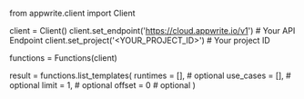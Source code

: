 from appwrite.client import Client

client = Client()
client.set_endpoint('https://cloud.appwrite.io/v1') # Your API Endpoint
client.set_project('<YOUR_PROJECT_ID>') # Your project ID

functions = Functions(client)

result = functions.list_templates(
    runtimes = [], # optional
    use_cases = [], # optional
    limit = 1, # optional
    offset = 0 # optional
)
